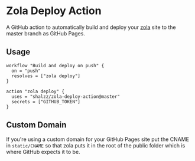 # Zola Deploy Action

A GitHub action to automatically build and deploy your [zola] site to the master
branch as GitHub Pages.

## Usage

```
workflow "Build and deploy on push" {
  on = "push"
  resolves = ["zola deploy"]
}

action "zola deploy" {
  uses = "shalzz/zola-deploy-action@master"
  secrets = ["GITHUB_TOKEN"]
}
```

## Custom Domain 

If you're using a custom domain for your GitHub Pages site put the CNAME 
in `static/CNAME` so that zola puts it in the root of the public folder
which is where GitHub expects it to be.

[zola]: https://github.com/getzola/zola
